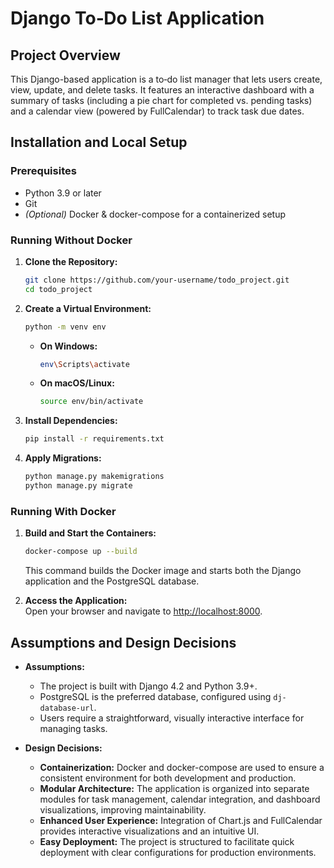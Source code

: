 
# Django To‑Do List Application

## Project Overview

This Django-based application is a to‑do list manager that lets users create, view, update, and delete tasks. It features an interactive dashboard with a summary of tasks (including a pie chart for completed vs. pending tasks) and a calendar view (powered by FullCalendar) to track task due dates.

## Installation and Local Setup

### Prerequisites
- Python 3.9 or later
- Git
- *(Optional)* Docker & docker-compose for a containerized setup

### Running Without Docker

1. **Clone the Repository:**
   ```bash
   git clone https://github.com/your-username/todo_project.git
   cd todo_project
   ```

2. **Create a Virtual Environment:**
   ```bash
   python -m venv env
   ```
   - **On Windows:**
     ```bash
     env\Scripts\activate
     ```
   - **On macOS/Linux:**
     ```bash
     source env/bin/activate
     ```

3. **Install Dependencies:**
   ```bash
   pip install -r requirements.txt
   ```

4. **Apply Migrations:**
   ```bash
   python manage.py makemigrations
   python manage.py migrate
   ```

### Running With Docker

1. **Build and Start the Containers:**
   ```bash
   docker-compose up --build
   ```
   This command builds the Docker image and starts both the Django application and the PostgreSQL database.

2. **Access the Application:**  
   Open your browser and navigate to [http://localhost:8000](http://localhost:8000).

## Assumptions and Design Decisions

- **Assumptions:**
  - The project is built with Django 4.2 and Python 3.9+.
  - PostgreSQL is the preferred database, configured using `dj-database-url`.
  - Users require a straightforward, visually interactive interface for managing tasks.

- **Design Decisions:**
  - **Containerization:** Docker and docker-compose are used to ensure a consistent environment for both development and production.
  - **Modular Architecture:** The application is organized into separate modules for task management, calendar integration, and dashboard visualizations, improving maintainability.
  - **Enhanced User Experience:** Integration of Chart.js and FullCalendar provides interactive visualizations and an intuitive UI.
  - **Easy Deployment:** The project is structured to facilitate quick deployment with clear configurations for production environments.


